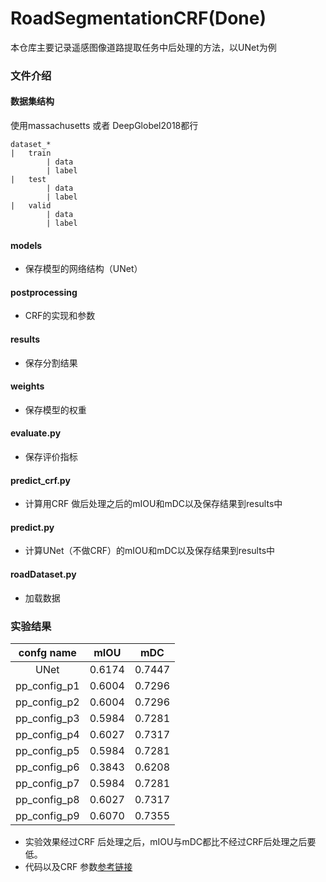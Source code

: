# RoadSegmentationCRF(Done)
本仓库主要记录遥感图像道路提取任务中后处理的方法，以UNet为例

### 文件介绍
#### 数据集结构
使用massachusetts 或者 DeepGlobel2018都行
```
dataset_*
|	train
		| data
		| label
|	test
		| data
		| label
|	valid
		| data
		| label
```
#### models
- 保存模型的网络结构（UNet）
#### postprocessing
- CRF的实现和参数
#### results
- 保存分割结果
#### weights
- 保存模型的权重
#### evaluate.py
- 保存评价指标
#### predict_crf.py
- 计算用CRF 做后处理之后的mIOU和mDC以及保存结果到results中
#### predict.py
- 计算UNet（不做CRF）的mIOU和mDC以及保存结果到results中
#### roadDataset.py
- 加载数据
### 实验结果
| confg name | mIOU | mDC  |
| :--------: | :--------: | :--------: |
| UNet | 0.6174 | 0.7447 |
| pp_config_p1 |0.6004 |0.7296 |
| pp_config_p2 | 0.6004 | 0.7296 |
| pp_config_p3 | 0.5984 | 0.7281 |
| pp_config_p4 | 0.6027 | 0.7317 |
| pp_config_p5 | 0.5984 | 0.7281 |
| pp_config_p6 | 0.3843 | 0.6208 |
| pp_config_p7 | 0.5984 | 0.7281 |
| pp_config_p8 | 0.6027 | 0.7317 |
| pp_config_p9 | 0.6070 | 0.7355 |

- 实验效果经过CRF 后处理之后，mIOU与mDC都比不经过CRF后处理之后要低。
- 代码以及CRF 参数[参考链接](https://gitlab.com/nicolas-kuechler/cil-road-segmentation-2018/-/tree/master/road-segmentation/postprocessing)
